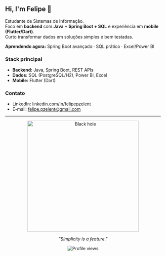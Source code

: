 ## Hi, I'm Felipe 👋

Estudante de Sistemas de Informação.  
Foco em **backend** com **Java + Spring Boot + SQL** e experiência em **mobile (Flutter/Dart)**.  
Curto transformar dados em soluções simples e bem testadas.

**Aprendendo agora:** Spring Boot avançado · SQL prático · Excel/Power BI

### Stack principal
- **Backend:** Java, Spring Boot, REST APIs
- **Dados:** SQL (PostgreSQL/H2), Power BI, Excel
- **Mobile:** Flutter (Dart)

### Contato
- LinkedIn: [linkedin.com/in/felipepzelent](https://linkedin.com/in/felipepzelent)  
- E-mail: [felipe.pzelent@gmail.com](mailto:felipe.pzelent@gmail.com)

---

<p align="center">
  <img src="https://images.steamusercontent.com/ugc/84842226192835063/A6B11B6646FB32244C25BD25801DA48E933DE4EE/?imw=500&imh=500&ima=fit&impolicy=Letterbox&imcolor=%23000000&letterbox=false" 
       alt="Black hole" width="360">
</p>
<p align="center"><em>"Simplicity is a feature."</em></p>

<p align="center">
  <img src="https://komarev.com/ghpvc/?username=FelipeZelent&label=Profile%20views&color=0e75b6&style=flat" alt="Profile views"/>
</p>
